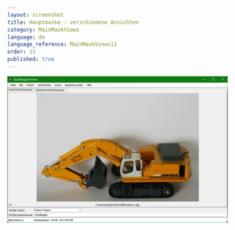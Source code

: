 ```yaml
---
layout: screenshot
title: Hauptmaske - verschiedene Ansichten
category: MainMaskViews
language: de
language_reference: MainMaskViews11
order: 11
published: true
---
```

<img src="https://raw.githubusercontent.com/QuickImageComment/QuickImageComment/main/UserManual/images/Deutsch-prg/FormQuickImageComment-12.png">
